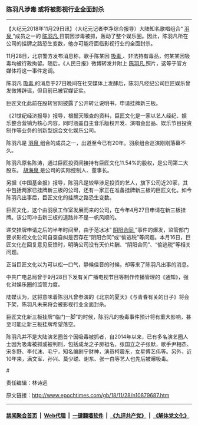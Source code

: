 ### 陈羽凡涉毒 或将被影视行业全面封杀
------------------------

<p>
 【大纪元2018年11月29日讯】（大纪元记者李净综合报导）大陆知名歌唱组合“
 <a href="http://www.epochtimes.com/gb/tag/%E7%BE%BD%E6%B3%89.html">
  羽泉
 </a>
 ”成员之一的
 <a href="http://www.epochtimes.com/gb/tag/%E9%99%88%E7%BE%BD%E5%87%A1.html">
  陈羽凡
 </a>
 日前因涉毒被抓，轰动了整个娱乐圈。因此，陈羽凡所在公司的挂牌之路恐生变数，他亦可能将面临影视行业的全面封杀。
</p>
<p>
 11月28日，北京警方发布消息称，歌手陈某因
 <a href="http://www.epochtimes.com/gb/tag/%E5%90%B8%E6%AF%92.html">
  吸毒
 </a>
 、非法持有毒品，何某某因吸毒均被行政拘留。随后，《人民日报》微博转发并附上
 <a href="http://www.epochtimes.com/gb/tag/%E9%99%88%E7%BE%BD%E5%87%A1.html">
  陈羽凡
 </a>
 照片，这等于官方媒体将这一事件定调。
</p>
<p>
 陈羽凡
 <a href="http://www.epochtimes.com/gb/tag/%E5%90%B8%E6%AF%92.html">
  吸毒
 </a>
 的消息于27日晚间在社交媒体上发酵后，陈羽凡经纪公司巨匠娱乐曾发微博辟谣，但目前已被官媒证实。
</p>
<p>
 巨匠文化此前在股转官网披露了公开转让说明书，申请挂牌新三板。
</p>
<p>
 《21世纪经济报导》报导，根据天眼查的资料，巨匠文化是一家以艺人经纪、娱乐整合营销为核心内容，同时涵盖自主音乐版权开发、演唱会出品、娱乐节目投资制作等业务的创新型综合文化娱乐公司。
</p>
<p>
 陈羽凡是
 <a href="http://www.epochtimes.com/gb/tag/%E7%BE%BD%E6%B3%89.html">
  羽泉
 </a>
 组合的成员之一，出道至今已有20年。羽泉组合巡演刚刚落幕不久。
</p>
<p>
 陈羽凡原名陈涛，通过巨匠投资间接持有巨匠文化11.54%的股权，是公司第二大股东。
 <a href="http://www.epochtimes.com/gb/tag/%E8%83%A1%E6%B5%B7%E6%B3%89.html">
  胡海泉
 </a>
 是公司的实际控制人、董事长。
</p>
<p>
 另据《中国基金报》报导，陈羽凡是较早涉足投资的艺人，旗下公司近20家，其中包括两家已挂牌新三板的公司，还有一家正在准备挂牌新三板的巨匠文化。如今陈羽凡出事后，巨匠文化的挂牌之路恐生变数。
</p>
<p>
 巨匠文化，这个由羽泉工作室发展而来的公司，在今年4月27日申请在新三板挂牌。该公司冲击新三板的道路并不是一帆风顺的。
</p>
<p>
 递交挂牌申请之后的半年时间里，由于范冰冰“
 <a href="http://www.epochtimes.com/gb/tag/%E9%98%B4%E9%98%B3%E5%90%88%E5%90%8C.html">
  阴阳合同
 </a>
 ”事件的爆发，监管部门要求影视文化公司自查自纠是否存在“阴阳合同”或“偷逃税”等问题。本月16日，巨匠文化在回复意见反馈时，明确公司没有天价片酬、“阴阳合同”、“偷逃税”等相关问题。
</p>
<p>
 正当巨匠文化以为可以松一口气，静候佳音的时候，却等来了陈羽凡出事的消息。
</p>
<p>
 中共广电总局曾于9月28日下发有关广播电视节目等制作传播管理的《通知》，强化对娱乐圈的监管力度。
</p>
<p>
 陆媒认为，这将意味着陈羽凡曾参演的《北京的夏天》《与青春有关的日子》将会下架，陈羽凡未来将会被影视行业全面封杀。
</p>
<p>
 巨匠文化新三板挂牌“临门一脚”的时候，陈羽凡的吸毒事件预计将有重大影响，甚至可能让新三板挂牌希望落空。
</p>
<p>
 陈羽凡并不是大陆演艺圈首个因吸毒被抓者，自2014年以来，已有多名演艺圈人士因为吸毒被抓或被判刑，包括成龙之子房祖名，张国立之子张默，歌手尹相杰、宋冬野、李代沫、毛宁，知名编剧宁财神，演员柯震东，女星傅艺伟等。另外，近10年来，满文军、孙兴、莫少聪、谢东、张一白等艺人也先后被曝吸毒。
</p>
<p>
</p>
<p>
 #
</p>
<p>
 责任编辑：林诗远
</p>

原文链接：http://www.epochtimes.com/gb/18/11/28/n10879687.htm


------------------------
#### [禁闻聚合首页](https://github.com/gfw-breaker/banned-news/blob/master/README.md) &nbsp;|&nbsp; [Web代理](https://github.com/gfw-breaker/open-proxy/blob/master/README.md) &nbsp;|&nbsp; [一键翻墙软件](https://github.com/gfw-breaker/nogfw/blob/master/README.md) &nbsp;|&nbsp; [《九评共产党》](https://github.com/gfw-breaker/9ping.md/blob/master/README.md#九评之一评共产党是什么) &nbsp;|&nbsp; [《解体党文化》](https://github.com/gfw-breaker/jtdwh.md/blob/master/README.md#绪论)